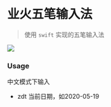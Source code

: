 # 业火五笔输入法

> 使用 `swift` 实现的五笔输入法


![](https://github.com/qwertyyb/FireWubi/workflows/CI/badge.svg)



### Usage
中文模式下输入
- zdt 当前日期，如2020-05-19
